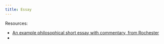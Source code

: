 ```yaml
---
title: Essay
---
```


Resources:
- [An example philosophical short essay with commentary, from Rochester](http://www.sas.rochester.edu/phl/fitzpatrick/sample.htm)
- 

